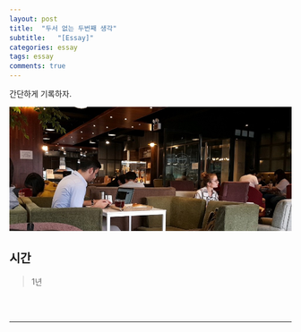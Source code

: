 ```yaml
---
layout: post
title:  "두서 없는 두번째 생각"
subtitle:   "[Essay]"
categories: essay
tags: essay
comments: true
---
```


간단하게 기록하자.



[![essay-logo_3](/assets/img/devlog/201905/essay-logo_3.jpg)]()

## 시간

> 1년



<br><br>


---

